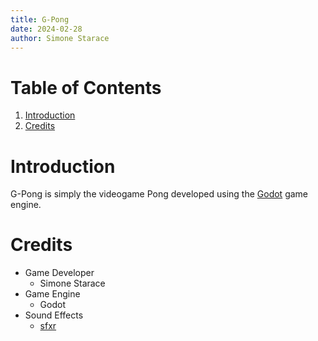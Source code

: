 ```yaml
---
title: G-Pong
date: 2024-02-28
author: Simone Starace
---
```

# Table of Contents
1. [Introduction](#introduction)
2. [Credits](#credits)

# Introduction
G-Pong is simply the videogame Pong developed using the [Godot](https://godotengine.org/) game engine.

# Credits
- Game Developer
    - Simone Starace
- Game Engine
    - Godot
- Sound Effects
    - [sfxr](https://drpetter.se/project_sfxr.html)
